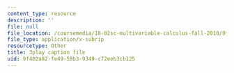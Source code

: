 ```yaml
---
content_type: resource
description: ''
file: null
file_location: /coursemedia/18-02sc-multivariable-calculus-fall-2010/9f402a82fe4958b39349c72eeb3cb125_9rVojYcPeoU.vtt
file_type: application/x-subrip
resourcetype: Other
title: 3play caption file
uid: 9f402a82-fe49-58b3-9349-c72eeb3cb125
---
```

